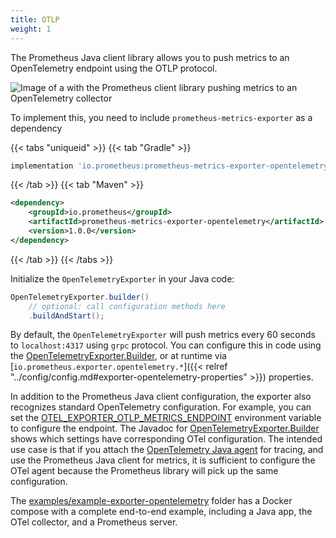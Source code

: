 ```yaml
---
title: OTLP
weight: 1
---
```


The Prometheus Java client library allows you to push metrics to an OpenTelemetry endpoint using the
OTLP protocol.

![Image of a with the Prometheus client library pushing metrics to an OpenTelemetry collector](/client_java/images/otel-pipeline.png) <!-- editorconfig-checker-disable-line -->

To implement this, you need to include `prometheus-metrics-exporter` as a dependency

{{< tabs "uniqueid" >}}
{{< tab "Gradle" >}}

```groovy
implementation 'io.prometheus:prometheus-metrics-exporter-opentelemetry:1.0.0'
```

{{< /tab >}}
{{< tab "Maven" >}}

```xml
<dependency>
    <groupId>io.prometheus</groupId>
    <artifactId>prometheus-metrics-exporter-opentelemetry</artifactId>
    <version>1.0.0</version>
</dependency>
```

{{< /tab >}}
{{< /tabs >}}

Initialize the `OpenTelemetryExporter` in your Java code:

```java
OpenTelemetryExporter.builder()
    // optional: call configuration methods here
    .buildAndStart();
```

By default, the `OpenTelemetryExporter` will push metrics every 60 seconds to `localhost:4317` using
`grpc` protocol. You can configure this in code using
the [OpenTelemetryExporter.Builder](/client_java/api/io/prometheus/metrics/exporter/opentelemetry/OpenTelemetryExporter.Builder.html), <!-- editorconfig-checker-disable-line -->
or at runtime via [`io.prometheus.exporter.opentelemetry.*`]({{< relref "../config/config.md#exporter-opentelemetry-properties" >}}) <!-- editorconfig-checker-disable-line -->
properties.

In addition to the Prometheus Java client configuration, the exporter also recognizes standard
OpenTelemetry configuration. For example, you can set
the [OTEL_EXPORTER_OTLP_METRICS_ENDPOINT](https://opentelemetry.io/docs/concepts/sdk-configuration/otlp-exporter-configuration/#otel_exporter_otlp_metrics_endpoint) <!-- editorconfig-checker-disable-line -->
environment variable to configure the endpoint. The Javadoc
for [OpenTelemetryExporter.Builder](/client_java/api/io/prometheus/metrics/exporter/opentelemetry/OpenTelemetryExporter.Builder.html) <!-- editorconfig-checker-disable-line -->
shows which settings have corresponding OTel configuration. The intended use case is that if you
attach the
[OpenTelemetry Java agent](https://github.com/open-telemetry/opentelemetry-java-instrumentation/)
for tracing, and use the Prometheus Java client for metrics, it is sufficient to configure the OTel
agent because the Prometheus library will pick up the same configuration.

The [examples/example-exporter-opentelemetry](https://github.com/prometheus/client_java/tree/main/examples/example-exporter-opentelemetry) <!-- editorconfig-checker-disable-line -->
folder has a Docker compose with a complete end-to-end example, including a Java app, the OTel
collector, and a Prometheus server.
